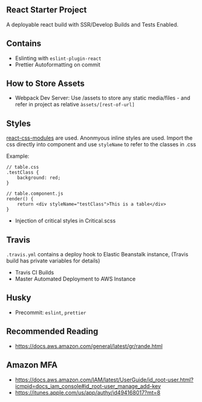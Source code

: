 ## React Starter Project

A deployable react build with SSR/Develop Builds and Tests Enabled.


## Contains
* Eslinting with `eslint-plugin-react`
* Prettier Autoformatting on commit

## How to Store Assets
* Webpack Dev Server: Use /assets to store any static media/files - and refer in project as relative `àssets/[rest-of-url]`

## Styles

[react-css-modules](https://github.com/gajus/react-css-modules) are used. Anonmyous inline styles are used.
Import the css directly into component and use `styleName` to refer to the classes in .css

Example:

```
// table.css
.testClass {
    background: red;
}

// table.component.js
render() {
    return <div styleName="testClass">This is a table</div>
}
```
* Injection of critical styles in Critical.scss


## Travis

`.travis.yml` contains a deploy hook to Elastic Beanstalk instance, (Travis build has private variables for details)
* Travis CI Builds
* Master Automated Deployment to AWS Instance

## Husky

* Precommit: `eslint`, `prettier`

## Recommended Reading

* https://docs.aws.amazon.com/general/latest/gr/rande.html

##

## Amazon MFA

* https://docs.aws.amazon.com/IAM/latest/UserGuide/id_root-user.html?icmpid=docs_iam_console#id_root-user_manage_add-key
* https://itunes.apple.com/us/app/authy/id494168017?mt=8
